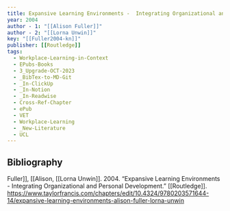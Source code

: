 ```yaml
---
title: Expansive Learning Environments -  Integrating Organizational and Personal Development
year: 2004
author - 1: "[[Alison Fuller]]"
author - 2: "[[Lorna Unwin]]"
key: "[[Fuller2004-kn]]"
publisher: [[Routledge]]
tags:
  - Workplace-Learning-in-Context
  - EPubs-Books
  - 3_Upgrade-OCT-2023
  - _BibTex-to-MD-Git
  - _In-ClickUp
  - _In-Notion
  - _In-Readwise
  - Cross-Ref-Chapter
  - ePub
  - VET
  - Workplace-Learning
  - _New-Literature
  - UCL
---
```


## Bibliography
Fuller]], [[Alison, [[Lorna Unwin]]. 2004. “Expansive Learning Environments -  Integrating Organizational and Personal Development.” [[Routledge]]. https://www.taylorfrancis.com/chapters/edit/10.4324/9780203571644-14/expansive-learning-environments-alison-fuller-lorna-unwin